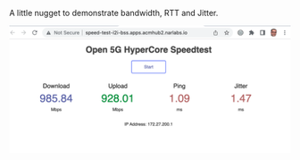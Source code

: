 A little nugget to demonstrate bandwidth, RTT and Jitter. <br>

![alt text](https://raw.githubusercontent.com/fenar/5gspeedtest/main/need4speed.png)<br>
